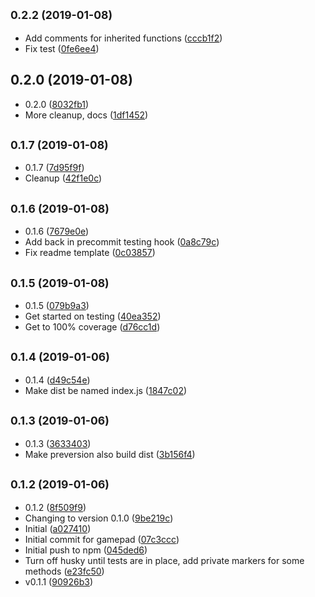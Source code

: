 ## <small>0.2.2 (2019-01-08)</small>

* Add comments for inherited functions ([cccb1f2](https://github.com/vantreeseba/gamepad-events/commit/cccb1f2))
* Fix test ([0fe6ee4](https://github.com/vantreeseba/gamepad-events/commit/0fe6ee4))



## 0.2.0 (2019-01-08)

* 0.2.0 ([8032fb1](https://github.com/vantreeseba/gamepad-events/commit/8032fb1))
* More cleanup, docs ([1df1452](https://github.com/vantreeseba/gamepad-events/commit/1df1452))



## <small>0.1.7 (2019-01-08)</small>

* 0.1.7 ([7d95f9f](https://github.com/vantreeseba/gamepad-events/commit/7d95f9f))
* Cleanup ([42f1e0c](https://github.com/vantreeseba/gamepad-events/commit/42f1e0c))



## <small>0.1.6 (2019-01-08)</small>

* 0.1.6 ([7679e0e](https://github.com/vantreeseba/gamepad-events/commit/7679e0e))
* Add back in precommit testing hook ([0a8c79c](https://github.com/vantreeseba/gamepad-events/commit/0a8c79c))
* Fix readme template ([0c03857](https://github.com/vantreeseba/gamepad-events/commit/0c03857))



## <small>0.1.5 (2019-01-08)</small>

* 0.1.5 ([079b9a3](https://github.com/vantreeseba/gamepad-events/commit/079b9a3))
* Get started on testing ([40ea352](https://github.com/vantreeseba/gamepad-events/commit/40ea352))
* Get to 100% coverage ([d76cc1d](https://github.com/vantreeseba/gamepad-events/commit/d76cc1d))



## <small>0.1.4 (2019-01-06)</small>

* 0.1.4 ([d49c54e](https://github.com/vantreeseba/gamepad-events/commit/d49c54e))
* Make dist be named index.js ([1847c02](https://github.com/vantreeseba/gamepad-events/commit/1847c02))



## <small>0.1.3 (2019-01-06)</small>

* 0.1.3 ([3633403](https://github.com/vantreeseba/gamepad-events/commit/3633403))
* Make preversion also build dist ([3b156f4](https://github.com/vantreeseba/gamepad-events/commit/3b156f4))



## <small>0.1.2 (2019-01-06)</small>

* 0.1.2 ([8f509f9](https://github.com/vantreeseba/gamepad-events/commit/8f509f9))
* Changing to version 0.1.0 ([9be219c](https://github.com/vantreeseba/gamepad-events/commit/9be219c))
* Initial ([a027410](https://github.com/vantreeseba/gamepad-events/commit/a027410))
* Initial commit for gamepad ([07c3ccc](https://github.com/vantreeseba/gamepad-events/commit/07c3ccc))
* Initial push to npm ([045ded6](https://github.com/vantreeseba/gamepad-events/commit/045ded6))
* Turn off husky until tests are in place, add private markers for some methods ([e23fc50](https://github.com/vantreeseba/gamepad-events/commit/e23fc50))
* v0.1.1 ([90926b3](https://github.com/vantreeseba/gamepad-events/commit/90926b3))



